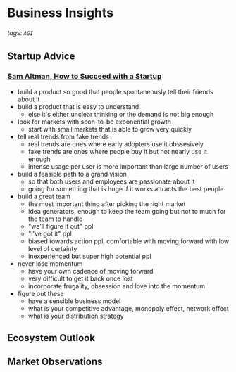 # Business Insights

###### tags: `AGI`

## Startup Advice

### [Sam Altman, How to Succeed with a Startup](https://www.youtube.com/watch?v=0lJKucu6HJc)
- build a product so good that people spontaneously tell their friends about it
- build a product that is easy to understand
    - else it's either unclear thinking or the demand is not big enough
- look for markets with soon-to-be exponential growth
    - start with small markets that is able to grow very quickly
- tell real trends from fake trends
    - real trends are ones where early adopters use it obssesively
    - fake trends are ones where people buy it but not nearly use it enough
    - intense usage per user is more important than large number of users
- build a feasible path to a grand vision
    - so that both users and employees are passionate about it
    - going for something that is huge if it works attracts the best people
- build a great team
    - the most important thing after picking the right market
    - idea generators, enough to keep the team going but not to much for the team to handle
    - "we'll figure it out" ppl
    - "i've got it" ppl
    - biased towards action ppl, comfortable with moving forward with low level of certainty
    - inexperienced but super high potential ppl
- never lose momentum
    - have your own cadence of moving forward
    - very difficult to get it back once lost
    - incorporate frugality, obsession and love into the momentum
- figure out these
    - have a sensible business model
    - what is your competitive advantage, monopoly effect, network effect
    - what is your distribution strategy

## Ecosystem Outlook

## Market Observations
